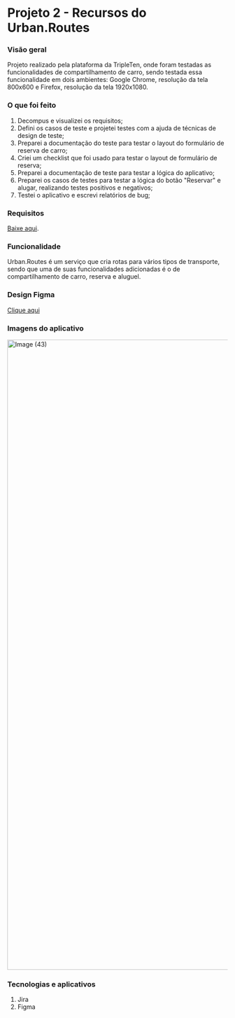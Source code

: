 # Projeto 2 - Recursos do Urban.Routes

### Visão geral
Projeto realizado pela plataforma da TripleTen, onde foram testadas as funcionalidades de compartilhamento de carro, sendo testada essa funcionalidade em dois ambientes:
Google Chrome, resolução da tela 800x600 e Firefox, resolução da tela 1920x1080.


### O que foi feito
1. Decompus e visualizei os requisitos;
2. Defini os casos de teste e projetei testes com a ajuda de técnicas de design de teste;
3. Preparei a documentação do teste para testar o layout do formulário de reserva de carro;
4. Criei um checklist que foi usado para testar o layout de formulário de reserva;
5. Preparei a documentação de teste para testar a lógica do aplicativo;
6. Preparei os casos de testes para testar a lógica do botão "Reservar" e alugar, realizando testes positivos e negativos;
7. Testei o aplicativo e escrevi relatórios de bug;

### Requisitos
[Baixe aqui](https://github.com/bibiellabraz/meusarquivos/blob/e40ca64cf0759a2bea0dccaad18bb2b0ecc20134/Requisitos_para_Urban.routes.pdf).

### Funcionalidade
Urban.Routes é um serviço que cria rotas para vários tipos de transporte, sendo que uma de suas funcionalidades adicionadas é o de compartilhamento de carro, reserva e aluguel.

### Design Figma
[Clique aqui](https://www.figma.com/file/zlnWpxEe6DEX7YTZpmEHwG/Urban.Routes-PT?type=design&node-id=1-17946&mode=design)

### Imagens do aplicativo
<img width="1440" alt="Image (43)" src="https://github.com/bibiellabraz/sprint2/assets/122556057/c26314a5-5271-49cd-b56c-2844a74005b5">

### Tecnologias e aplicativos
1. Jira
2. Figma
